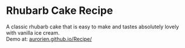 # Rhubarb Cake Recipe
A classic rhubarb cake that is easy to make and tastes absolutely lovely with vanilla ice cream.   
Demo at: [aurorien.github.io/Recipe/](https://aurorien.github.io/Recipe/)
